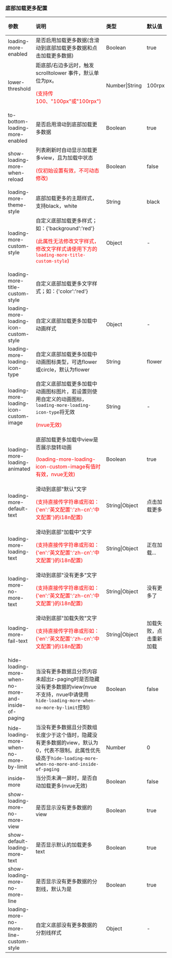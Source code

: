 ### 底部加载更多配置

| 参数                                                  | 说明                                                         | 类型           | 默认值                 | 可选值 |
| :---------------------------------------------------- | :----------------------------------------------------------- | :------------- | :--------------------- | :----- |
| loading-more-enabled                                  | 是否启用加载更多数据(含滑动到底部加载更多数据和点击加载更多数据) | Boolean        | true                   | false  |
| lower-threshold                                       | 距底部/右边多远时，触发 scrolltolower 事件，默认单位为px。<p style="color:red;">(支持传100、"100px"或"100rpx")</p> | Number\|String | 100rpx                 | -      |
| to-bottom-loading-more-enabled                        | 是否启用滑动到底部加载更多数据                               | Boolean        | true                   | false  |
| show-loading-more-when-reload <Badge text="1.7.2"/>   | 列表刷新时自动显示加载更多view，且为加载中状态<p style="color:red;">(仅初始设置有效，不可动态修改)</p> | Boolean        | false                  | true   |
| loading-more-theme-style                              | 底部加载更多的主题样式，支持black，white                     | String         | black                  | white  |
| loading-more-custom-style                             | 自定义底部加载更多样式；如：{'background':'red'}<p style="color:red;">(此属性无法修改文字样式，修改文字样式请使用下方的`loading-more-title-custom-style`)</p> | Object         | -                      | -      |
| loading-more-title-custom-style <Badge text="2.1.7"/> | 自定义底部加载更多文字样式；如：{'color':'red'}              |                |                        |        |
| loading-more-loading-icon-custom-style                | 自定义底部加载更多加载中动画样式                             | Object         | -                      | -      |
| loading-more-loading-icon-type                        | 自定义底部加载更多加载中动画图标类型，可选flower或circle，默认为flower | String         | flower                 | circle |
| loading-more-loading-icon-custom-image                | 自定义底部加载更多加载中动画图标图片，若设置则使用自定义的动画图标，`loading-more-loading-icon-type`将无效<p style="color:red;">(nvue无效)</p> | String         | -                      | -      |
| loading-more-loading-animated <Badge text="1.9.4"/>   | 底部加载更多加载中view是否展示旋转动画<p style="color:red;">(loading-more-loading-icon-custom-image有值时有效，nvue无效)</p> | Boolean        | true                   | false  |
| loading-more-default-text                             | 滑动到底部"默认"文字<p style="color:red;">(支持直接传字符串或形如：{'en':'英文配置':'zh-cn':'中文配置'}的i18n配置)</p> | String\|Object | 点击加载更多           | -      |
| loading-more-loading-text                             | 滑动到底部"加载中"文字<p style="color:red;">(支持直接传字符串或形如：{'en':'英文配置':'zh-cn':'中文配置'}的i18n配置)</p> | String\|Object | 正在加载...            | -      |
| loading-more-no-more-text                             | 滑动到底部"没有更多"文字<p style="color:red;">(支持直接传字符串或形如：{'en':'英文配置':'zh-cn':'中文配置'}的i18n配置)</p> | String\|Object | 没有更多了             | -      |
| loading-more-fail-text                                | 滑动到底部"加载失败"文字<p style="color:red;">(支持直接传字符串或形如：{'en':'英文配置':'zh-cn':'中文配置'}的i18n配置)</p> | String\|Object | 加载失败，点击重新加载 | -      |
| hide-loading-more-when-no-more-and-inside-of-paging   | 当没有更多数据且分页内容未超出z-paging时是否隐藏没有更多数据的view(nvue不支持，nvue中请使用`hide-loading-more-when-no-more-by-limit`控制) | Boolean        | false                  | true   |
| hide-loading-more-when-no-more-by-limit               | 当没有更多数据且分页数组长度少于这个值时，隐藏没有更多数据的view，默认为0，代表不限制。此属性优先级高于`hide-loading-more-when-no-more-and-inside-of-paging` | Number         | 0                      | -      |
| inside-more <Badge text="2.0.0"/>                     | 当分页未满一屏时，是否自动加载更多(nvue无效)                 | Boolean        | false                  | true   |
| show-loading-more-no-more-view                        | 是否显示没有更多数据的view                                   | Boolean        | true                   | false  |
| show-default-loading-more-text                        | 是否显示默认的加载更多text                                   | Boolean        | true                   | false  |
| show-loading-more-no-more-line                        | 是否显示没有更多数据的分割线，默认为是                       | Boolean        | true                   | false  |
| loading-more-no-more-line-custom-style                | 自定义底部没有更多数据的分割线样式                           | Object         | -                      | -      |